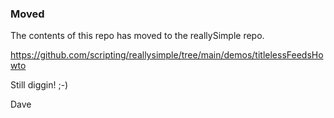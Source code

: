 ### Moved

The contents of this repo has moved to the reallySimple repo.

https://github.com/scripting/reallysimple/tree/main/demos/titlelessFeedsHowto

Still diggin! ;-)

Dave

